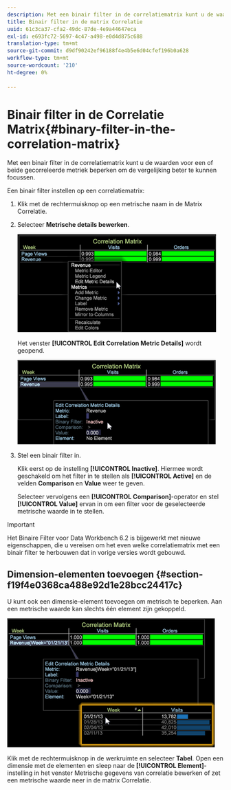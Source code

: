 ```yaml
---
description: Met een binair filter in de correlatiematrix kunt u de waarden voor een of beide gecorreleerde metriek beperken om de vergelijking beter te kunnen focussen.
title: Binair filter in de matrix Correlatie
uuid: 61c3ca37-cfa2-49dc-87de-4e9a44647eca
exl-id: e693fc72-5697-4c47-a498-e0d4d875c688
translation-type: tm+mt
source-git-commit: d9df90242ef96188f4e4b5e6d04cfef196b0a628
workflow-type: tm+mt
source-wordcount: '210'
ht-degree: 0%

---
```


# Binair filter in de Correlatie Matrix{#binary-filter-in-the-correlation-matrix}

Met een binair filter in de correlatiematrix kunt u de waarden voor een of beide gecorreleerde metriek beperken om de vergelijking beter te kunnen focussen.

Een binair filter instellen op een correlatiematrix:

1. Klik met de rechtermuisknop op een metrische naam in de Matrix Correlatie.
1. Selecteer **Metrische details bewerken**.

   ![](assets/correlation_matrix_binary_filter.png)

   Het venster **[!UICONTROL Edit Correlation Metric Details]** wordt geopend.

   ![](assets/correlation_matrix_metric_details.png)

1. Stel een binair filter in.

   Klik eerst op de instelling **[!UICONTROL Inactive]**. Hiermee wordt geschakeld om het filter in te stellen als **[!UICONTROL Active]** en de velden **Comparison** en **Value** weer te geven.

   Selecteer vervolgens een **[!UICONTROL Comparison]**-operator en stel **[!UICONTROL Value]** ervan in om een filter voor de geselecteerde metrische waarde in te stellen.

>[!IMPORTANT]
>
>Het Binaire Filter voor Data Workbench 6.2 is bijgewerkt met nieuwe eigenschappen, die u vereisen om het even welke correlatiematrix met een binair filter te herbouwen dat in vorige versies wordt gebouwd.

## Dimension-elementen toevoegen {#section-f19f4e0368ca488e92d1e28bcc24417c}

U kunt ook een dimensie-element toevoegen om metrisch te beperken. Aan een metrische waarde kan slechts één element zijn gekoppeld.

![](assets/correlation_matrix_element.png)

Klik met de rechtermuisknop in de werkruimte en selecteer **Tabel**. Open een dimensie met de elementen en sleep naar de **[!UICONTROL Element]**-instelling in het venster Metrische gegevens van correlatie bewerken of zet een metrische waarde neer in de matrix Correlatie.
